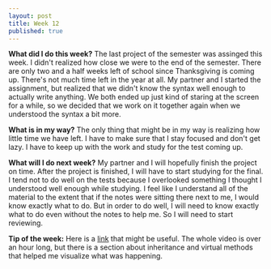 ```yaml
---
layout: post
title: Week 12
published: true
---
```


**What did I do this week?**  The last project of the semester was assinged this week. I didn't realized how close we were to the end of the semester. There are only two and a half weeks left of school since Thanksgiving is coming up. There's not much time left in the year at all. My partner and I started the assignment, but realized that we didn't know the syntax well enough to actually write anything. We both ended up just kind of staring at the screen for a while, so we decided that we work on it together again when we understood the syntax a bit more.

**What is in my way?**  The only thing that might be in my way is realizing how little time we have left. I have to make sure that I stay focused and don't get lazy. I have to keep up with the work and study for the test coming up.

**What will I do next week?**  My partner and I will hopefully finish the project on time. After the project is finished, I will have to start studying for the final. I tend not to do well on the tests because I overlooked something I thought I understood well enough while studying. I feel like I understand all of the material to the extent that if the notes were sitting there next to me, I would know exactly what to do. But in order to do well, I will need to know exactly what to do even without the notes to help me. So I will need to start reviewing.

**Tip of the week:** Here is a [link](https://www.youtube.com/watch?v=Rub-JsjMhWY) that might be useful. The whole video is over an hour long, but there is a section about inheritance and virtual methods that helped me visualize what was happening.